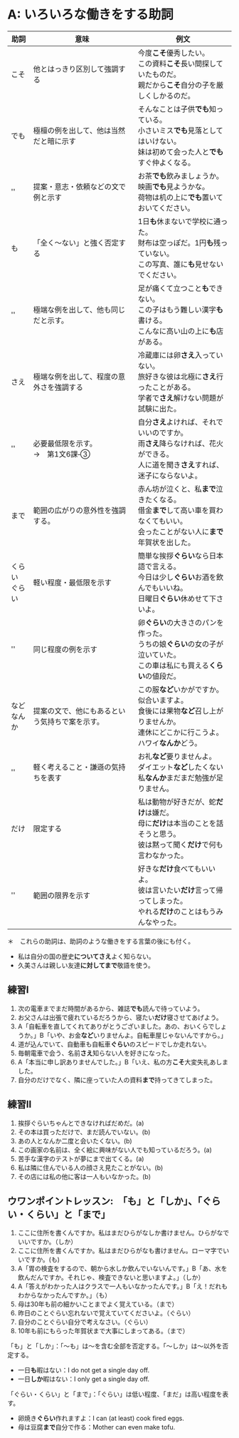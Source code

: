 # A: いろいろな働きをする助詞

助詞 | 意味 | 例文
---|---|---|
こそ | 他とはっきり区別して強調する | 今度**こそ**優秀したい。<br>この資料**こそ**長い間探していたものだ。<br>親だから**こそ**自分の子を厳しくしかるのだ。
でも | 極檀の例を出して、他は当然だと暗に示す | そんなことは子供**でも**知っている。<br>小さいミス**でも**見落としてはいけない。<br>妹は初めて会った人と**でも**すぐ仲よくなる。
'' | 提案・意志・依頼などの文で例と示す | お茶**でも**飲みましょうか。<br>映画**でも**見ようかな。<br>荷物は机の上に**でも**置いておいてください。
も | 「全く～ない」と強く否定する | 1日**も**休まないで学校に通った。<br>財布は空っぽだ。1円**も**残っていない。<br>この写真、誰に**も**見せないでください。
'' | 極端な例を出して、他も同じだと示す。 | 足が痛くて立つこと**も**できない。<br>この子はもう難しい漢字**も**書ける。<br>こんなに高い山の上に**も**店がある。
さえ | 極端な例を出して、程度の意外さを強調する | 冷蔵庫には卵**さえ**入っていない。<br>旅好きな彼は北極に**さえ**行ったことがある。<br>学者で**さえ**解けない問題が試験に出た。
'' | 必要最低限を示す。<br> →　第1文6課‐➂ | 自分**さえ**よければ、それでいいのですか。<br>雨**さえ**降らなければ、花火ができる。<br>人に道を聞き**さえ**すれば、迷子にならないよ。
まで | 範囲の広がりの意外性を強調する。 | 赤ん坊が泣くと、私**まで**泣きたくなる。<br>借金**まで**して高い車を買わなくてもいい。<br>会ったことがない人に**まで**年賀状を出した。
くらい<br>ぐらい | 軽い程度・最低限を示す | 簡単な挨拶**ぐらい**なら日本語で言える。<br>今日は少し**ぐらい**お酒を飲んでもいいね。<br>日曜日**ぐらい**休めせて下さいよ。
'' | 同じ程度の例を示す | 卵**ぐらい**の大きさのパンを作った。<br>うちの娘**ぐらい**の女の子が泣いていた。<br>この車は私にも買える**くらい**の値段だ。
など<br>なんか | 提案の文で、他にもあるという気持ちで案を示す。| この服**など**いかがですか。似合いますよ。<br>食後には果物**など**召し上がりませんか。<br>連休にどこかに行こうよ。ハワイ**なんか**どう。
'' | 軽く考えること・謙遜の気持ちを表す | お礼**など**要りませんよ。<br>ダイエット**など**したくない<br>私**なんか**まだまだ勉強が足りません。
だけ | 限定する | 私は動物が好きだが、蛇**だけ**は嫌だ。<br>母に**だけ**は本当のことを話そうと思う。<br>彼は黙って聞く**だけ**で何も言わなかった。
'' | 範囲の限界を示す | 好きな**だけ**食べてもいいよ。<br>彼は言いたい**だけ**言って帰ってしまった。<br>やれる**だけ**のことはもうみんなやった。

＊　これらの助詞は、助詞のような働きをする言葉の後にも付く。

- 私は自分の国の歴史**についてさえ**よく知らない。
- 久美さんは親しい友達**に対してまで**敬語を使う。

## 練習Ⅰ

1. 次の電車までまだ時間があるから、雑誌**でも**読んで待っていよう。
2. お父さんは出張で疲れているだろうから、寝たい**だけ**寝させてあげよう。
3. A「自転車を直してくれてありがとうございました。あの、おいくらでしょうか。」B「いや、お金**など**いりませんよ。自転車屋じゃないんですから。」
4. 道が込んでいて、自動車も自転車**ぐらい**のスピードでしか走れない。
5. 毎朝電車で会う、名前**さえ**知らない人を好きになった。
6. A「本当に申し訳ありませんでした。」B「いえ、私の方**こそ**大変失礼あしました。
7. 自分のだけでなく、隣に座っていた人の資料**まで**持ってきてしまった。

## 練習Ⅱ

1. 挨拶ぐらいちゃんとできなければだめだ。(a)
2. その本は買っただけで、まだ読んでいない。(b)
3. あの人となんか二度と会いたくない。(b)
4. この画家の名前は、全く絵に興味がない人でも知っているだろう。(a)
5. 苦手な漢字のテストが夢にまで出てくる。(a)
6. 私は隣に住んでいる人の顔さえ見たことがない。(b)
7. その店には私の他に客は一人もいなかった。(b)

## ウワンポイントレッスン:　「も」と「しか」、「ぐらい・くらい」と「まで」

1. ここに住所を書くんですか。私はまだひらがなしか書けません。ひらがなでいいですか。（しか）
2. ここに住所を書くんですか。私はまだひらがなも書けません。ローマ字でいいですか。(も)
3. A「胃の検査をするので、朝から水しか飲んでいないんです。」B「あ、水を飲んだんですか。それじゃ、検査できないと思いますよ。」（しか）
4. A「答えがわかった人はクラスで一人もいなかったんです。」B「え！だれもわからなかったんですか。」（も）
5. 母は30年も前の細かいことまでよく覚えている。（まで）
6. 昨日のことぐらい忘れないで覚えていてくださいよ。（ぐらい）
7. 自分のことぐらい自分で考えなさい。（ぐらい）
8. 10年も前にもらった年賀状まで大事にしまってある。（まで）

「も」と「しか」：「～も」は～を含む全部を否定する。「～しか」は～以外を否定する。

- 一日**も**暇はない：I do not get a single day off.
- 一日**しか**暇はない：I only get a single day off.

「ぐらい・くらい」と「まで」：「ぐらい」は低い程度、「まだ」は高い程度を表す。

- 卵焼き**ぐらい**作れますよ：I can (at least) cook fired eggs.
- 母は豆腐**まで**自分で作る：Mother can even make tofu.
